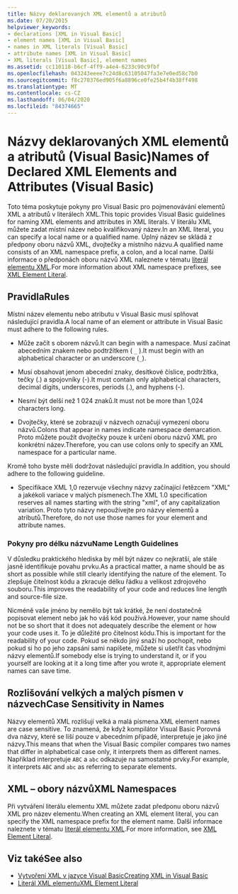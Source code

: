 ```yaml
---
title: Názvy deklarovaných XML elementů a atributů
ms.date: 07/20/2015
helpviewer_keywords:
- declarations [XML in Visual Basic]
- element names [XML in Visual Basic]
- names in XML literals [Visual Basic]
- attribute names [XML in Visual Basic]
- XML literals [Visual Basic], element names
ms.assetid: cc110118-b6cf-4ff9-a4e4-6233c90c9fbf
ms.openlocfilehash: 043243eeee7c24d8c63105047fa3e7e0ed58c7b0
ms.sourcegitcommit: f8c270376ed905f6a8896ce0fe25b4f4b38ff498
ms.translationtype: MT
ms.contentlocale: cs-CZ
ms.lasthandoff: 06/04/2020
ms.locfileid: "84374665"
---
```

# <a name="names-of-declared-xml-elements-and-attributes-visual-basic"></a><span data-ttu-id="c341a-102">Názvy deklarovaných XML elementů a atributů (Visual Basic)</span><span class="sxs-lookup"><span data-stu-id="c341a-102">Names of Declared XML Elements and Attributes (Visual Basic)</span></span>
<span data-ttu-id="c341a-103">Toto téma poskytuje pokyny pro Visual Basic pro pojmenovávání elementů XML a atributů v literálech XML.</span><span class="sxs-lookup"><span data-stu-id="c341a-103">This topic provides Visual Basic guidelines for naming XML elements and attributes in XML literals.</span></span>  <span data-ttu-id="c341a-104">V literálu XML můžete zadat místní název nebo kvalifikovaný název.</span><span class="sxs-lookup"><span data-stu-id="c341a-104">In an XML literal, you can specify a local name or a qualified name.</span></span> <span data-ttu-id="c341a-105">Úplný název se skládá z předpony oboru názvů XML, dvojtečky a místního názvu.</span><span class="sxs-lookup"><span data-stu-id="c341a-105">A qualified name consists of an XML namespace prefix, a colon, and a local name.</span></span> <span data-ttu-id="c341a-106">Další informace o předponách oboru názvů XML naleznete v tématu [literál elementu XML](../../../language-reference/xml-literals/xml-element-literal.md).</span><span class="sxs-lookup"><span data-stu-id="c341a-106">For more information about XML namespace prefixes, see [XML Element Literal](../../../language-reference/xml-literals/xml-element-literal.md).</span></span>  
  
## <a name="rules"></a><span data-ttu-id="c341a-107">Pravidla</span><span class="sxs-lookup"><span data-stu-id="c341a-107">Rules</span></span>  
 <span data-ttu-id="c341a-108">Místní název elementu nebo atributu v Visual Basic musí splňovat následující pravidla.</span><span class="sxs-lookup"><span data-stu-id="c341a-108">A local name of an element or attribute in Visual Basic must adhere to the following rules.</span></span>  
  
- <span data-ttu-id="c341a-109">Může začít s oborem názvů.</span><span class="sxs-lookup"><span data-stu-id="c341a-109">It can begin with a namespace.</span></span> <span data-ttu-id="c341a-110">Musí začínat abecedním znakem nebo podtržítkem ( `_` ).</span><span class="sxs-lookup"><span data-stu-id="c341a-110">It must begin with an alphabetical character or an underscore (`_`).</span></span>  
  
- <span data-ttu-id="c341a-111">Musí obsahovat jenom abecední znaky, desítkové číslice, podtržítka, tečky (.) a spojovníky (-).</span><span class="sxs-lookup"><span data-stu-id="c341a-111">It must contain only alphabetical characters, decimal digits, underscores, periods (.), and hyphens (-).</span></span>  
  
- <span data-ttu-id="c341a-112">Nesmí být delší než 1 024 znaků.</span><span class="sxs-lookup"><span data-stu-id="c341a-112">It must not be more than 1,024 characters long.</span></span>  
  
- <span data-ttu-id="c341a-113">Dvojtečky, které se zobrazují v názvech označují vymezení oboru názvů.</span><span class="sxs-lookup"><span data-stu-id="c341a-113">Colons that appear in names indicate namespace demarcation.</span></span> <span data-ttu-id="c341a-114">Proto můžete použít dvojtečky pouze k určení oboru názvů XML pro konkrétní název.</span><span class="sxs-lookup"><span data-stu-id="c341a-114">Therefore, you can use colons only to specify an XML namespace for a particular name.</span></span>  
  
 <span data-ttu-id="c341a-115">Kromě toho byste měli dodržovat následující pravidla.</span><span class="sxs-lookup"><span data-stu-id="c341a-115">In addition, you should adhere to the following guideline.</span></span>  
  
- <span data-ttu-id="c341a-116">Specifikace XML 1,0 rezervuje všechny názvy začínající řetězcem "XML" a jakékoli variace v malých písmenech.</span><span class="sxs-lookup"><span data-stu-id="c341a-116">The XML 1.0 specification reserves all names starting with the string "xml", of any capitalization variation.</span></span> <span data-ttu-id="c341a-117">Proto tyto názvy nepoužívejte pro názvy elementů a atributů.</span><span class="sxs-lookup"><span data-stu-id="c341a-117">Therefore, do not use those names for your element and attribute names.</span></span>  
  
### <a name="name-length-guidelines"></a><span data-ttu-id="c341a-118">Pokyny pro délku názvu</span><span class="sxs-lookup"><span data-stu-id="c341a-118">Name Length Guidelines</span></span>  
 <span data-ttu-id="c341a-119">V důsledku praktického hlediska by měl být název co nejkratší, ale stále jasně identifikuje povahu prvku.</span><span class="sxs-lookup"><span data-stu-id="c341a-119">As a practical matter, a name should be as short as possible while still clearly identifying the nature of the element.</span></span> <span data-ttu-id="c341a-120">To zlepšuje čitelnost kódu a zkracuje délku řádku a velikost zdrojového souboru.</span><span class="sxs-lookup"><span data-stu-id="c341a-120">This improves the readability of your code and reduces line length and source-file size.</span></span>  
  
 <span data-ttu-id="c341a-121">Nicméně vaše jméno by nemělo být tak krátké, že není dostatečně popisovat element nebo jak ho váš kód používá.</span><span class="sxs-lookup"><span data-stu-id="c341a-121">However, your name should not be so short that it does not adequately describe the element or how your code uses it.</span></span> <span data-ttu-id="c341a-122">To je důležité pro čitelnost kódu.</span><span class="sxs-lookup"><span data-stu-id="c341a-122">This is important for the readability of your code.</span></span> <span data-ttu-id="c341a-123">Pokud se někdo jiný snaží ho pochopit, nebo pokud si ho po jeho zapsání sami napíšete, můžete si ušetřit čas vhodnými názvy elementů.</span><span class="sxs-lookup"><span data-stu-id="c341a-123">If somebody else is trying to understand it, or if you yourself are looking at it a long time after you wrote it, appropriate element names can save time.</span></span>  
  
## <a name="case-sensitivity-in-names"></a><span data-ttu-id="c341a-124">Rozlišování velkých a malých písmen v názvech</span><span class="sxs-lookup"><span data-stu-id="c341a-124">Case Sensitivity in Names</span></span>  
 <span data-ttu-id="c341a-125">Názvy elementů XML rozlišují velká a malá písmena.</span><span class="sxs-lookup"><span data-stu-id="c341a-125">XML element names are case sensitive.</span></span> <span data-ttu-id="c341a-126">To znamená, že když kompilátor Visual Basic Porovná dva názvy, které se liší pouze v abecedním případě, interpretuje je jako jiné názvy.</span><span class="sxs-lookup"><span data-stu-id="c341a-126">This means that when the Visual Basic compiler compares two names that differ in alphabetical case only, it interprets them as different names.</span></span> <span data-ttu-id="c341a-127">Například interpretuje `ABC` a `abc` odkazuje na samostatné prvky.</span><span class="sxs-lookup"><span data-stu-id="c341a-127">For example, it interprets `ABC` and `abc` as referring to separate elements.</span></span>  
  
## <a name="xml-namespaces"></a><span data-ttu-id="c341a-128">XML – obory názvů</span><span class="sxs-lookup"><span data-stu-id="c341a-128">XML Namespaces</span></span>  
 <span data-ttu-id="c341a-129">Při vytváření literálu elementu XML můžete zadat předponu oboru názvů XML pro název elementu.</span><span class="sxs-lookup"><span data-stu-id="c341a-129">When creating an XML element literal, you can specify the XML namespace prefix for the element name.</span></span> <span data-ttu-id="c341a-130">Další informace naleznete v tématu [literál elementu XML](../../../language-reference/xml-literals/xml-element-literal.md).</span><span class="sxs-lookup"><span data-stu-id="c341a-130">For more information, see [XML Element Literal](../../../language-reference/xml-literals/xml-element-literal.md).</span></span>  
  
## <a name="see-also"></a><span data-ttu-id="c341a-131">Viz také</span><span class="sxs-lookup"><span data-stu-id="c341a-131">See also</span></span>

- [<span data-ttu-id="c341a-132">Vytvoření XML v jazyce Visual Basic</span><span class="sxs-lookup"><span data-stu-id="c341a-132">Creating XML in Visual Basic</span></span>](creating-xml.md)
- [<span data-ttu-id="c341a-133">Literál XML elementu</span><span class="sxs-lookup"><span data-stu-id="c341a-133">XML Element Literal</span></span>](../../../language-reference/xml-literals/xml-element-literal.md)
